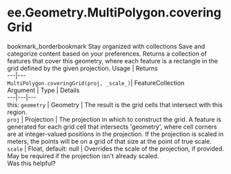  
#  ee.Geometry.MultiPolygon.coveringGrid
bookmark_borderbookmark Stay organized with collections  Save and categorize content based on your preferences.
Returns a collection of features that cover this geometry, where each feature is a rectangle in the grid defined by the given projection.
Usage | Returns  
---|---  
`MultiPolygon.coveringGrid(proj, _scale_)`|  FeatureCollection  
Argument | Type | Details  
---|---|---  
this: `geometry` | Geometry | The result is the grid cells that intersect with this region.  
`proj` | Projection | The projection in which to construct the grid. A feature is generated for each grid cell that intersects 'geometry', where cell corners are at integer-valued positions in the projection. If the projection is scaled in meters, the points will be on a grid of that size at the point of true scale.  
`scale` | Float, default: null | Overrides the scale of the projection, if provided. May be required if the projection isn't already scaled.  
Was this helpful?
